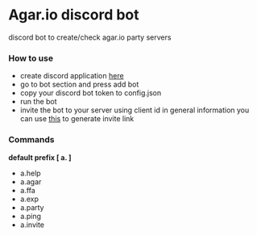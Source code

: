 # Agar.io discord bot

discord bot to create/check agar.io party servers

### How to use
* create discord application [here](https://discordapp.com/developers/applications)
* go to bot section and press add bot
* copy your discord bot token to config.json
* run the bot
* invite the bot to your server using client id in general information you can use [this](https://discordapi.com/permissions.html) to generate invite link

### Commands

**default prefix [ a. ]**

* a.help
* a.agar
* a.ffa
* a.exp
* a.party
* a.ping
* a.invite
